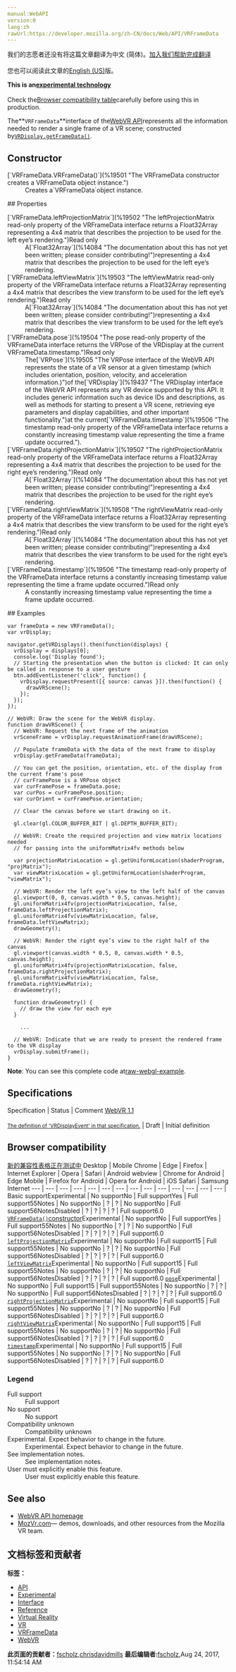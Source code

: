 ```yaml
---
manual:WebAPI
version:0
lang:zh
rawUrl:https://developer.mozilla.org/zh-CN/docs/Web/API/VRFrameData
---
```




<bdi>我们的志愿者还没有将这篇文章翻译为<bdi>中文 (简体)</bdi>。[加入我们帮助完成翻译](%19498 "")<br></br>您也可以阅读此文章的[English (US)](%19468 "")版。</bdi>






**This is an[experimental technology](%3404 "")**<br></br>Check the[Browser compatibility table](%19499 "")carefully before using this in production.





The**`VRFrameData`**interface of the[WebVR API](%6396 "")represents all the information needed to render a single frame of a VR scene; constructed by[`VRDisplay.getFrameData()`](%19500 "The getFrameData() method of the VRDisplay interface accepts a VRFrameData object and populates it with the information required to render the current frame.").


## Constructor<a name="Constructor"></a>
<dl><dt id=''>[`VRFrameData.VRFrameData()`](%19501 "The VRFrameData constructor creates a VRFrameData object instance.")</dt><dd>Creates a`VRFrameData`object instance.</dd></dl>
## Properties<a name="Properties"></a>
<dl><dt id=''>[`VRFrameData.leftProjectionMatrix`](%19502 "The leftProjectionMatrix read-only property of the VRFrameData interface returns a Float32Array representing a 4x4 matrix that describes the projection to be used for the left eye’s rendering.")Read only</dt><dd>A[`Float32Array`](%14084 "The documentation about this has not yet been written; please consider contributing!")representing a 4x4 matrix that describes the projection to be used for the left eye’s rendering.</dd><dt id=''>[`VRFrameData.leftViewMatrix`](%19503 "The leftViewMatrix read-only property of the VRFrameData interface returns a Float32Array representing a 4x4 matrix that describes the view transform to be used for the left eye’s rendering.")Read only</dt><dd>A[`Float32Array`](%14084 "The documentation about this has not yet been written; please consider contributing!")representing a 4x4 matrix that describes the view transform to be used for the left eye’s rendering.</dd><dt id=''>[`VRFrameData.pose`](%19504 "The pose read-only property of the VRFrameData interface returns the VRPose of the VRDisplay at the current VRFrameData.timestamp.")Read only</dt><dd>The[`VRPose`](%19505 "The VRPose interface of the WebVR API represents the state of a VR sensor at a given timestamp (which includes orientation, position, velocity, and acceleration information.)")of the[`VRDisplay`](%19437 "The VRDisplay interface of the WebVR API represents any VR device supported by this API. It includes generic information such as device IDs and descriptions, as well as methods for starting to present a VR scene, retrieving eye parameters and display capabilities, and other important functionality.")at the current[`VRFrameData.timestamp`](%19506 "The timestamp read-only property of the VRFrameData interface returns a constantly increasing timestamp value representing the time a frame update occurred.").</dd><dt id=''>[`VRFrameData.rightProjectionMatrix`](%19507 "The rightProjectionMatrix read-only property of the VRFrameData interface returns a Float32Array representing a 4x4 matrix that describes the projection to be used for the right eye’s rendering.")Read only</dt><dd>A[`Float32Array`](%14084 "The documentation about this has not yet been written; please consider contributing!")representing a 4x4 matrix that describes the projection to be used for the right eye’s rendering.</dd><dt id=''>[`VRFrameData.rightViewMatrix`](%19508 "The rightViewMatrix read-only property of the VRFrameData interface returns a Float32Array representing a 4x4 matrix that describes the view transform to be used for the right eye’s rendering.")Read only</dt><dd>A[`Float32Array`](%14084 "The documentation about this has not yet been written; please consider contributing!")representing a 4x4 matrix that describes the view transform to be used for the right eye’s rendering.</dd><dt id=''>[`VRFrameData.timestamp`](%19506 "The timestamp read-only property of the VRFrameData interface returns a constantly increasing timestamp value representing the time a frame update occurred.")Read only</dt><dd>A constantly increasing timestamp value representing the time a frame update occurred.</dd></dl>
## Examples<a name="Examples"></a>

```
var frameData = new VRFrameData();
var vrDisplay;

navigator.getVRDisplays().then(function(displays) {
  vrDisplay = displays[0];
  console.log('Display found');
  // Starting the presentation when the button is clicked: It can only be called in response to a user gesture
  btn.addEventListener('click', function() {
    vrDisplay.requestPresent([{ source: canvas }]).then(function() {        
      drawVRScene();
    });
  });
});

// WebVR: Draw the scene for the WebVR display.
function drawVRScene() {
  // WebVR: Request the next frame of the animation
  vrSceneFrame = vrDisplay.requestAnimationFrame(drawVRScene);

  // Populate frameData with the data of the next frame to display
  vrDisplay.getFrameData(frameData);

  // You can get the position, orientation, etc. of the display from the current frame's pose
  // curFramePose is a VRPose object
  var curFramePose = frameData.pose;
  var curPos = curFramePose.position;
  var curOrient = curFramePose.orientation;

  // Clear the canvas before we start drawing on it.

  gl.clear(gl.COLOR_BUFFER_BIT | gl.DEPTH_BUFFER_BIT);

  // WebVR: Create the required projection and view matrix locations needed
  // for passing into the uniformMatrix4fv methods below

  var projectionMatrixLocation = gl.getUniformLocation(shaderProgram, "projMatrix");
  var viewMatrixLocation = gl.getUniformLocation(shaderProgram, "viewMatrix");

  // WebVR: Render the left eye’s view to the left half of the canvas
  gl.viewport(0, 0, canvas.width * 0.5, canvas.height);
  gl.uniformMatrix4fv(projectionMatrixLocation, false, frameData.leftProjectionMatrix);
  gl.uniformMatrix4fv(viewMatrixLocation, false, frameData.leftViewMatrix);
  drawGeometry();

  // WebVR: Render the right eye’s view to the right half of the canvas
  gl.viewport(canvas.width * 0.5, 0, canvas.width * 0.5, canvas.height);
  gl.uniformMatrix4fv(projectionMatrixLocation, false, frameData.rightProjectionMatrix);
  gl.uniformMatrix4fv(viewMatrixLocation, false, frameData.rightViewMatrix);
  drawGeometry();

  function drawGeometry() {
    // draw the view for each eye 
  }

    ...

  // WebVR: Indicate that we are ready to present the rendered frame to the VR display
  vrDisplay.submitFrame();
}
```


**Note**: You can see this complete code at[raw-webgl-example](%19509 "").



## Specifications<a name="Specifications"></a>
Specification | Status | Comment 
[WebVR 1.1<br></br><small>The definition of &#39;VRDisplayEvent&#39; in that specification.</small>](%19460 "") | Draft | Initial definition 


## Browser compatibility<a name="Browser_compatibility"></a>
[新的兼容性表格正在测试中<i></i>](%3360 "")
<abbr>Desktop<i></i></abbr> | <abbr>Mobile<i></i></abbr> 
<abbr>Chrome<i></i></abbr> | <abbr>Edge<i></i></abbr> | <abbr>Firefox<i></i></abbr> | <abbr>Internet Explorer<i></i></abbr> | <abbr>Opera<i></i></abbr> | <abbr>Safari<i></i></abbr> | <abbr>Android webview<i></i></abbr> | <abbr>Chrome for Android<i></i></abbr> | <abbr>Edge Mobile<i></i></abbr> | <abbr>Firefox for Android<i></i></abbr> | <abbr>Opera for Android<i></i></abbr> | <abbr>iOS Safari<i></i></abbr> | <abbr>Samsung Internet<i></i></abbr> 
 ---  |  ---  |  ---  |  ---  |  ---  |  ---  |  ---  |  ---  |  ---  |  ---  |  ---  |  ---  |  ---  |  ---  | 
Basic support<abbr>Experimental<i></i></abbr> | <abbr>No support</abbr>No | <abbr>Full support</abbr>Yes | <abbr>Full support</abbr>55<abbr>Notes<i></i></abbr> | <abbr>No support</abbr>No | <abbr>?</abbr> | <abbr>?</abbr> | <abbr>No support</abbr>No | <abbr>Full support</abbr>56<abbr>Notes<i></i></abbr><abbr>Disabled<i></i></abbr> | <abbr>?</abbr> | <abbr>?</abbr> | <abbr>?</abbr> | <abbr>?</abbr> | <abbr>Full support</abbr>6.0 
[`VRFrameData()`constructor](%19510 "")<abbr>Experimental<i></i></abbr> | <abbr>No support</abbr>No | <abbr>Full support</abbr>Yes | <abbr>Full support</abbr>55<abbr>Notes<i></i></abbr> | <abbr>No support</abbr>No | <abbr>?</abbr> | <abbr>?</abbr> | <abbr>No support</abbr>No | <abbr>Full support</abbr>56<abbr>Notes<i></i></abbr><abbr>Disabled<i></i></abbr> | <abbr>?</abbr> | <abbr>?</abbr> | <abbr>?</abbr> | <abbr>?</abbr> | <abbr>Full support</abbr>6.0 
[`leftProjectionMatrix`](%19511 "")<abbr>Experimental<i></i></abbr> | <abbr>No support</abbr>No | <abbr>Full support</abbr>15 | <abbr>Full support</abbr>55<abbr>Notes<i></i></abbr> | <abbr>No support</abbr>No | <abbr>?</abbr> | <abbr>?</abbr> | <abbr>No support</abbr>No | <abbr>Full support</abbr>56<abbr>Notes<i></i></abbr><abbr>Disabled<i></i></abbr> | <abbr>?</abbr> | <abbr>?</abbr> | <abbr>?</abbr> | <abbr>?</abbr> | <abbr>Full support</abbr>6.0 
[`leftViewMatrix`](%19512 "")<abbr>Experimental<i></i></abbr> | <abbr>No support</abbr>No | <abbr>Full support</abbr>15 | <abbr>Full support</abbr>55<abbr>Notes<i></i></abbr> | <abbr>No support</abbr>No | <abbr>?</abbr> | <abbr>?</abbr> | <abbr>No support</abbr>No | <abbr>Full support</abbr>56<abbr>Notes<i></i></abbr><abbr>Disabled<i></i></abbr> | <abbr>?</abbr> | <abbr>?</abbr> | <abbr>?</abbr> | <abbr>?</abbr> | <abbr>Full support</abbr>6.0 
[`pose`](%19513 "")<abbr>Experimental<i></i></abbr> | <abbr>No support</abbr>No | <abbr>Full support</abbr>15 | <abbr>Full support</abbr>55<abbr>Notes<i></i></abbr> | <abbr>No support</abbr>No | <abbr>?</abbr> | <abbr>?</abbr> | <abbr>No support</abbr>No | <abbr>Full support</abbr>56<abbr>Notes<i></i></abbr><abbr>Disabled<i></i></abbr> | <abbr>?</abbr> | <abbr>?</abbr> | <abbr>?</abbr> | <abbr>?</abbr> | <abbr>Full support</abbr>6.0 
[`rightProjectionMatrix`](%19514 "")<abbr>Experimental<i></i></abbr> | <abbr>No support</abbr>No | <abbr>Full support</abbr>15 | <abbr>Full support</abbr>55<abbr>Notes<i></i></abbr> | <abbr>No support</abbr>No | <abbr>?</abbr> | <abbr>?</abbr> | <abbr>No support</abbr>No | <abbr>Full support</abbr>56<abbr>Notes<i></i></abbr><abbr>Disabled<i></i></abbr> | <abbr>?</abbr> | <abbr>?</abbr> | <abbr>?</abbr> | <abbr>?</abbr> | <abbr>Full support</abbr>6.0 
[`rightViewMatrix`](%19515 "")<abbr>Experimental<i></i></abbr> | <abbr>No support</abbr>No | <abbr>Full support</abbr>15 | <abbr>Full support</abbr>55<abbr>Notes<i></i></abbr> | <abbr>No support</abbr>No | <abbr>?</abbr> | <abbr>?</abbr> | <abbr>No support</abbr>No | <abbr>Full support</abbr>56<abbr>Notes<i></i></abbr><abbr>Disabled<i></i></abbr> | <abbr>?</abbr> | <abbr>?</abbr> | <abbr>?</abbr> | <abbr>?</abbr> | <abbr>Full support</abbr>6.0 
[`timestamp`](%19516 "")<abbr>Experimental<i></i></abbr> | <abbr>No support</abbr>No | <abbr>Full support</abbr>15 | <abbr>Full support</abbr>55<abbr>Notes<i></i></abbr> | <abbr>No support</abbr>No | <abbr>?</abbr> | <abbr>?</abbr> | <abbr>No support</abbr>No | <abbr>Full support</abbr>56<abbr>Notes<i></i></abbr><abbr>Disabled<i></i></abbr> | <abbr>?</abbr> | <abbr>?</abbr> | <abbr>?</abbr> | <abbr>?</abbr> | <abbr>Full support</abbr>6.0 


### Legend<a name="Legend"></a>
<dl><dt id=''><abbr>Full support</abbr></dt><dd>Full support</dd><dt id=''><abbr>No support</abbr></dt><dd>No support</dd><dt id=''><abbr>Compatibility unknown</abbr></dt><dd>Compatibility unknown</dd><dt id=''><abbr>Experimental. Expect behavior to change in the future.<i></i></abbr></dt><dd>Experimental. Expect behavior to change in the future.</dd><dt id=''><abbr>See implementation notes.<i></i></abbr></dt><dd>See implementation notes.</dd><dt id=''><abbr>User must explicitly enable this feature.<i></i></abbr></dt><dd>User must explicitly enable this feature.</dd></dl>

## See also<a name="See_also"></a>

* [WebVR API homepage](%6396 "")
* [MozVr.com](%11989 "")— demos, downloads, and other resources from the Mozilla VR team.



## 文档标签和贡献者
**标签：**
* [API](%50 "")
* [Experimental](%3379 "")
* [Interface](%3380 "")
* [Reference](%3381 "")
* [Virtual Reality](%11629 "")
* [VR](%11630 "")
* [VRFrameData](%19522 "")
* [WebVR](%11631 "")

**此页面的贡献者：**[fscholz](%60 ""),[chrisdavidmills](%3495 "")
**最后编辑者:**[fscholz](%60 ""),<time>Aug 24, 2017, 11:54:14 AM</time>



